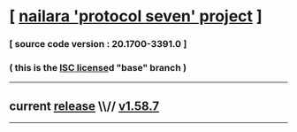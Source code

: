 
# [ [nailara 'protocol seven' project](http://src.nailara.net/) ]

### [ source code version : 20.1700-3391.0 ]

### ( this is the [ISC license](license)d "base" branch )
---
## current [release](https://github.com/anotherlink/nailara/releases) \\\\// [v1.58.7](https://github.com/anotherlink/nailara/releases/tag/v1.58.7)
---
